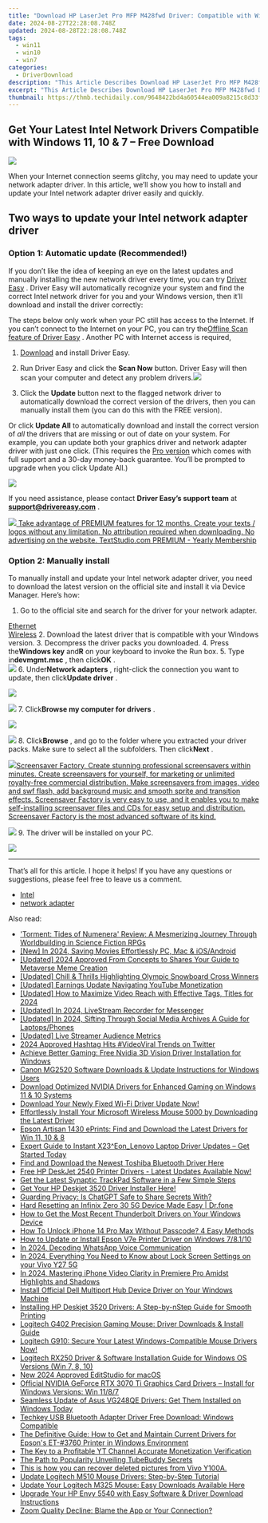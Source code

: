 ```yaml
---
title: "Download HP LaserJet Pro MFP M428fwd Driver: Compatible with Windows 11, 10 & Windows 7"
date: 2024-08-27T22:28:08.748Z
updated: 2024-08-28T22:28:08.748Z
tags:
  - win11
  - win10
  - win7
categories:
  - DriverDownload
description: "This Article Describes Download HP LaserJet Pro MFP M428fwd Driver: Compatible with Windows 11, 10 & Windows 7"
excerpt: "This Article Describes Download HP LaserJet Pro MFP M428fwd Driver: Compatible with Windows 11, 10 & Windows 7"
thumbnail: https://thmb.techidaily.com/9648422bd4a60544ea009a8215c8d33f0ea36e37be4db7347e6bdc7775fbd6e2.jpg
---
```


## Get Your Latest Intel Network Drivers Compatible with Windows 11, 10 & 7 – Free Download

![](https://images.drivereasy.com/wp-content/uploads/2021/10/2021-10-28_12-28-38.png)

 When your Internet connection seems glitchy, you may need to update your network adapter driver. In this article, we’ll show you how to install and update your Intel network adapter driver easily and quickly.

## Two ways to update your Intel network adapter driver

### Option 1: Automatic update (Recommended!)

 If you don’t like the idea of keeping an eye on the latest updates and manually installing the new network driver every time, you can try [Driver Easy](https://tools.techidaily.com/drivereasy/download/) . Driver Easy will automatically recognize your system and find the correct Intel network driver for you and your Windows version, then it’ll download and install the driver correctly:

 The steps below only work when your PC still has access to the Internet. If you can’t connect to the Internet on your PC, you can try the[Offline Scan feature of Driver Easy](https://tools.techidaily.com/drivereasy/download/) . Another PC with Internet access is required,

 1) [Download](https://tools.techidaily.com/drivereasy/download/) and install Driver Easy.

 2) Run Driver Easy and click the **Scan Now** button. Driver Easy will then scan your computer and detect any problem drivers.![](https://images.drivereasy.com/wp-content/uploads/2021/04/1-5.jpg)

 3) Click the **Update**  button next to the flagged network driver to automatically download the correct version of the drivers, then you can manually install them (you can do this with the FREE version).

 Or click **Update All** to automatically download and install the correct version of _all_ the drivers that are missing or out of date on your system. For example, you can update both your graphics driver and network adapter driver with just one click. (This requires the [Pro version](https://tools.techidaily.com/drivereasy/download/) which comes with full support and a 30-day money-back guarantee. You’ll be prompted to upgrade when you click Update All.)

![](https://images.drivereasy.com/wp-content/uploads/2021/04/2021-04-25_15-01-04.jpg)

 If you need assistance, please contact **Driver Easy’s support team** at [**support@drivereasy.com**](https://tools.techidaily.com/drivereasy/download/) .

<!-- affiliate ads begin -->
<a href="https://secure.textstudio.com/order/checkout.php?PRODS=35633309&QTY=1&AFFILIATE=108875&CART=1"> <img src="https://secure.avangate.com/images/merchant/d6eb8222c9718486bdabce8b897380f7/products/3_premium-icon.png" border="0"> Take advantage of PREMIUM features for 12 months. 
Create your texts / logos without any limitation. 
No attribution required when downloading. 
No advertising on the website. 
 TextStudio.com  PREMIUM - Yearly Membership</a>
<!-- affiliate ads end -->
### Option 2: Manually install

 To manually install and update your Intel network adapter driver, you need to download the latest version on the official site and install it via Device Manager. Here’s how:

1. Go to the official site and search for the driver for your network adapter.  

[Ethernet](https://www.intel.com/content/www/us/en/search.html?ws=text#t=Downloads&layout=table&cf:Downloads=[%7B%22actualLabel%22%3A%22Ethernet%20Products%22%2C%22displayLabel%22%3A%22Ethernet%20Products%22%7D])  
[Wireless](https://www.intel.com/content/www/us/en/search.html?ws=text#t=Downloads&layout=table&cf:Downloads=[%7B%22actualLabel%22%3A%22Wireless%22%2C%22displayLabel%22%3A%22Wireless%22%7D])
2. Download the latest driver that is compatible with your Windows version.
3. Decompress the driver packs you downloaded.
4. Press the**Windows key** and**R** on your keyboard to invoke the Run box.
5. Type in**devmgmt.msc** , then click**OK** .  
![](https://images.drivereasy.com/wp-content/uploads/2021/10/2021-10-28_12-11-07.png)
6. Under**Network adapters** , right-click the connection you want to update, then click**Update driver** .  
<!-- affiliate ads begin -->
<a href="https://store.nero.com/order/checkout.php?PRODS=22889392&QTY=1&AFFILIATE=108875&CART=1"><img src="http://webstatic.nero.com/nero2015-com-wAssets/img/affiliate/media/banner728-90eng.jpg" border="0"></a>
<!-- affiliate ads end -->
![](https://images.drivereasy.com/wp-content/uploads/2021/10/2021-10-28_12-28-38.png)
7. Click**Browse my computer for drivers** .  
<!-- affiliate ads begin -->
<a href="https://secure.2checkout.com/order/checkout.php?PRODS=32667153&QTY=1&AFFILIATE=108875&CART=1"><img src="https://www.coolmuster.com/uploads/image/20201228/feature02.png" border="0"></a>
<!-- affiliate ads end -->
![](https://images.drivereasy.com/wp-content/uploads/2021/10/2021-10-28_12-31-27.png)
8. Click**Browse** , and go to the folder where you extracted your driver packs. Make sure to select all the subfolders. Then click**Next** .  
<!-- affiliate ads begin -->
<a href="https://secure.2checkout.com/order/checkout.php?PRODS=194977&QTY=1&AFFILIATE=108875&CART=1"><img src="https://www.blumentals.net/scrfactory/images/screensaver-software.png" border="0">Screensaver Factory, Create stunning professional screensavers within minutes. Create screensavers for yourself, for marketing or unlimited royalty-free commercial distribution. Make screensavers from images, video and swf flash, add background music and smooth sprite and transition effects. Screensaver Factory is very easy to use, and it enables you to make self-installing screensaver files and CDs for easy setup and distribution. Screensaver Factory is the most advanced software of its kind.</a>
<!-- affiliate ads end -->
![](https://images.drivereasy.com/wp-content/uploads/2021/10/2021-10-28_14-08-08.png)
9. The driver will be installed on your PC.
<!-- affiliate ads begin -->
<a href="https://shop.incomedia.eu/order/checkout.php?PRODS=39655089&QTY=1&AFFILIATE=108875&CART=1"><img src="https://incomedia.eu/files/images/affiliates/wa/01_WA_728x90.jpg" border="0"></a>
<!-- affiliate ads end -->

---

 That’s all for this article. I hope it helps! If you have any questions or suggestions, please feel free to leave us a comment.

* [Intel](https://tools.techidaily.com/drivereasy/download/)
* [network adapter](https://tools.techidaily.com/drivereasy/download/)

<ins class="adsbygoogle"
     style="display:block"
     data-ad-format="autorelaxed"
     data-ad-client="ca-pub-7571918770474297"
     data-ad-slot="1223367746"></ins>



<ins class="adsbygoogle"
     style="display:block"
     data-ad-client="ca-pub-7571918770474297"
     data-ad-slot="8358498916"
     data-ad-format="auto"
     data-full-width-responsive="true"></ins>

<span class="atpl-alsoreadstyle">Also read:</span>
<div><ul>
<li><a href="https://buynow-info.techidaily.com/torment-tides-of-numenera-review-a-mesmerizing-journey-through-worldbuilding-in-science-fiction-rpgs/"><u>'Torment: Tides of Numenera' Review: A Mesmerizing Journey Through Worldbuilding in Science Fiction RPGs</u></a></li>
<li><a href="https://desktop-recording.techidaily.com/new-in-2024-saving-movies-effortlessly-pc-mac-and-iosandroid/"><u>[New] In 2024, Saving Movies Effortlessly  PC, Mac & iOS/Android</u></a></li>
<li><a href="https://fox-links.techidaily.com/updated-2024-approved-from-concepts-to-shares-your-guide-to-metaverse-meme-creation/"><u>[Updated] 2024 Approved  From Concepts to Shares  Your Guide to Metaverse Meme Creation</u></a></li>
<li><a href="https://extra-resources.techidaily.com/updated-chill-and-thrills-highlighting-olympic-snowboard-cross-winners/"><u>[Updated] Chill & Thrills  Highlighting Olympic Snowboard Cross Winners</u></a></li>
<li><a href="https://youtube-video-recordings.techidaily.com/updated-earnings-update-navigating-youtube-monetization/"><u>[Updated] Earnings Update  Navigating YouTube Monetization</u></a></li>
<li><a href="https://eaxpv-info.techidaily.com/updated-how-to-maximize-video-reach-with-effective-tags-titles-for-2024/"><u>[Updated] How to Maximize Video Reach with Effective Tags, Titles for 2024</u></a></li>
<li><a href="https://facebook-videos.techidaily.com/updated-in-2024-livestream-recorder-for-messenger/"><u>[Updated] In 2024, LiveStream Recorder for Messenger</u></a></li>
<li><a href="https://facebook-video-content.techidaily.com/updated-in-2024-sifting-through-social-media-archives-a-guide-for-laptopsphones/"><u>[Updated] In 2024, Sifting Through Social Media Archives  A Guide for Laptops/Phones</u></a></li>
<li><a href="https://facebook-video-footage.techidaily.com/updated-live-streamer-audience-metrics/"><u>[Updated] Live Streamer Audience Metrics</u></a></li>
<li><a href="https://twitter-videos.techidaily.com/2024-approved-hashtag-hits-videoviral-trends-on-twitter/"><u>2024 Approved  Hashtag Hits  #VideoViral Trends on Twitter</u></a></li>
<li><a href="https://driver-download.techidaily.com/achieve-better-gaming-free-nvidia-3d-vision-driver-installation-for-windows/"><u>Achieve Better Gaming: Free Nvidia 3D Vision Driver Installation for Windows</u></a></li>
<li><a href="https://driver-download.techidaily.com/canon-mg2520-software-downloads-and-update-instructions-for-windows-users/"><u>Canon MG2520 Software Downloads & Update Instructions for Windows Users</u></a></li>
<li><a href="https://driver-download.techidaily.com/download-optimized-nvidia-drivers-for-enhanced-gaming-on-windows-11-and-10-systems/"><u>Download Optimized NVIDIA Drivers for Enhanced Gaming on Windows 11 & 10 Systems</u></a></li>
<li><a href="https://driver-download.techidaily.com/download-your-newly-fixed-wi-fi-driver-update-now/"><u>Download Your Newly Fixed Wi-Fi Driver Update Now!</u></a></li>
<li><a href="https://driver-download.techidaily.com/effortlessly-install-your-microsoft-wireless-mouse-5000-by-downloading-the-latest-driver/"><u>Effortlessly Install Your Microsoft Wireless Mouse 5000 by Downloading the Latest Driver</u></a></li>
<li><a href="https://driver-download.techidaily.com/epson-artisan-1430-eprints-find-and-download-the-latest-drivers-for-win-11-10-and-8/"><u>Epson Artisan 1430 ePrints: Find and Download the Latest Drivers for Win 11, 10 & 8</u></a></li>
<li><a href="https://driver-download.techidaily.com/expert-guide-to-instant-x23eonlenovo-laptop-driver-updates-get-started-today/"><u>Expert Guide to Instant X23^Eon_Lenovo Laptop Driver Updates – Get Started Today</u></a></li>
<li><a href="https://driver-download.techidaily.com/find-and-download-the-newest-toshiba-bluetooth-driver-here/"><u>Find and Download the Newest Toshiba Bluetooth Driver Here</u></a></li>
<li><a href="https://driver-download.techidaily.com/free-hp-deskjet-2540-printer-drivers-latest-updates-available-now/"><u>Free HP DeskJet 2540 Printer Drivers - Latest Updates Available Now!</u></a></li>
<li><a href="https://driver-download.techidaily.com/get-the-latest-synaptic-trackpad-software-in-a-few-simple-steps/"><u>Get the Latest Synaptic TrackPad Software in a Few Simple Steps</u></a></li>
<li><a href="https://driver-download.techidaily.com/1722976849913-get-your-hp-deskjet-3520-driver-installer-here/"><u>Get Your HP Deskjet 3520 Driver Installer Here!</u></a></li>
<li><a href="https://tech-hub.techidaily.com/guarding-privacy-is-chatgpt-safe-to-share-secrets-with/"><u>Guarding Privacy: Is ChatGPT Safe to Share Secrets With?</u></a></li>
<li><a href="https://techidaily.com/hard-resetting-an-infinix-zero-30-5g-device-made-easy-drfone-by-drfone-reset-android-reset-android/"><u>Hard Resetting an Infinix Zero 30 5G Device Made Easy | Dr.fone</u></a></li>
<li><a href="https://driver-download.techidaily.com/how-to-get-the-most-recent-thunderbolt-drivers-on-your-windows-device/"><u>How to Get the Most Recent Thunderbolt Drivers on Your Windows Device</u></a></li>
<li><a href="https://ios-unlock.techidaily.com/how-to-unlock-iphone-14-pro-max-without-passcode-4-easy-methods-by-drfone-ios/"><u>How To Unlock iPhone 14 Pro Max Without Passcode? 4 Easy Methods</u></a></li>
<li><a href="https://driver-download.techidaily.com/how-to-update-or-install-epson-v7e-printer-driver-on-windows-78110/"><u>How to Update or Install Epson V7e Printer Driver on Windows 7/8.1/10</u></a></li>
<li><a href="https://vp-tips.techidaily.com/in-2024-decoding-whatsapp-voice-communication/"><u>In 2024, Decoding WhatsApp Voice Communication</u></a></li>
<li><a href="https://android-unlock.techidaily.com/in-2024-everything-you-need-to-know-about-lock-screen-settings-on-your-vivo-y27-5g-by-drfone-android/"><u>In 2024, Everything You Need to Know about Lock Screen Settings on your Vivo Y27 5G</u></a></li>
<li><a href="https://extra-support.techidaily.com/in-2024-mastering-iphone-video-clarity-in-premiere-pro-amidst-highlights-and-shadows/"><u>In 2024, Mastering iPhone Video Clarity in Premiere Pro Amidst Highlights and Shadows</u></a></li>
<li><a href="https://driver-download.techidaily.com/install-official-dell-multiport-hub-device-driver-on-your-windows-machine/"><u>Install Official Dell Multiport Hub Device Driver on Your Windows Machine</u></a></li>
<li><a href="https://driver-download.techidaily.com/installing-hp-deskjet-3520-drivers-a-step-by-nstep-guide-for-smooth-printing/"><u>Installing HP Deskjet 3520 Drivers: A Step-by-nStep Guide for Smooth Printing</u></a></li>
<li><a href="https://driver-download.techidaily.com/logitech-g402-precision-gaming-mouse-driver-downloads-and-install-guide/"><u>Logitech G402 Precision Gaming Mouse: Driver Downloads & Install Guide</u></a></li>
<li><a href="https://driver-download.techidaily.com/1722973445603-logitech-g910-secure-your-latest-windows-compatible-mouse-drivers-now/"><u>Logitech G910: Secure Your Latest Windows-Compatible Mouse Drivers Now!</u></a></li>
<li><a href="https://driver-download.techidaily.com/logitech-rx250-driver-and-software-installation-guide-for-windows-os-versions-win-7-8-10/"><u>Logitech RX250 Driver & Software Installation Guide for Windows OS Versions (Win 7, 8, 10)</u></a></li>
<li><a href="https://smart-video-creator.techidaily.com/new-2024-approved-editstudio-for-macos/"><u>New 2024 Approved EditStudio for macOS</u></a></li>
<li><a href="https://driver-download.techidaily.com/official-nvidia-geforce-rtx-3070-ti-graphics-card-drivers-install-for-windows-versions-win-1187/"><u>Official NVIDIA GeForce RTX 3070 Ti Graphics Card Drivers – Install for Windows Versions: Win 11/8/7</u></a></li>
<li><a href="https://driver-download.techidaily.com/seamless-update-of-asus-vg248qe-drivers-get-them-installed-on-windows-today/"><u>Seamless Update of Asus VG248QE Drivers: Get Them Installed on Windows Today</u></a></li>
<li><a href="https://driver-download.techidaily.com/techkey-usb-bluetooth-adapter-driver-free-download-windows-compatible/"><u>Techkey USB Bluetooth Adapter Driver Free Download: Windows Compatible</u></a></li>
<li><a href="https://driver-download.techidaily.com/the-definitive-guide-how-to-get-and-maintain-current-drivers-for-epsons-et-3760-printer-in-windows-environment/"><u>The Definitive Guide: How to Get and Maintain Current Drivers for Epson's ET-#3760 Printer in Windows Environment</u></a></li>
<li><a href="https://youtube-videos.techidaily.com/the-key-to-a-profitable-yt-channel-accurate-monetization-verification/"><u>The Key to a Profitable YT Channel  Accurate Monetization Verification</u></a></li>
<li><a href="https://youtube-videos.techidaily.com/the-path-to-popularity-unveiling-tubebuddy-secrets/"><u>The Path to Popularity  Unveiling TubeBuddy Secrets</u></a></li>
<li><a href="https://techidaily.com/this-is-how-you-can-recover-deleted-pictures-from-vivo-y100a-by-fonelab-android-recover-pictures/"><u>This is how you can recover deleted pictures from Vivo Y100A.</u></a></li>
<li><a href="https://driver-download.techidaily.com/update-logitech-m510-mouse-drivers-step-by-step-tutorial/"><u>Update Logitech M510 Mouse Drivers: Step-by-Step Tutorial</u></a></li>
<li><a href="https://driver-download.techidaily.com/1722953503667-update-your-logitech-m325-mouse-easy-downloads-available-here/"><u>Update Your Logitech M325 Mouse: Easy Downloads Available Here</u></a></li>
<li><a href="https://driver-download.techidaily.com/upgrade-your-hp-envy-5540-with-easy-software-and-driver-download-instructions/"><u>Upgrade Your HP Envy 5540 with Easy Software & Driver Download Instructions</u></a></li>
<li><a href="https://tech-recovery.techidaily.com/zoom-quality-decline-blame-the-app-or-your-connection/"><u>Zoom Quality Decline: Blame the App or Your Connection?</u></a></li>
</ul></div>
